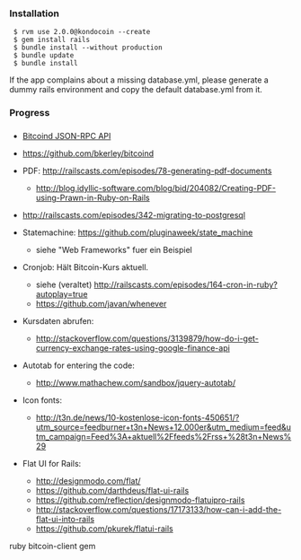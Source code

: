 ### Installation

```` 
 $ rvm use 2.0.0@kondocoin --create
 $ gem install rails
 $ bundle install --without production
 $ bundle update
 $ bundle install
````
If the app complains about a missing database.yml, please generate a
dummy rails environment and copy the default database.yml from it.


### Progress



###

 * [Bitcoind JSON-RPC API](https://en.bitcoin.it/wiki/API_reference_(JSON-RPC)#Ruby)
 * https://github.com/bkerley/bitcoind
 * PDF: http://railscasts.com/episodes/78-generating-pdf-documents
   * http://blog.idyllic-software.com/blog/bid/204082/Creating-PDF-using-Prawn-in-Ruby-on-Rails
 * http://railscasts.com/episodes/342-migrating-to-postgresql
 * Statemachine: https://github.com/pluginaweek/state_machine
   * siehe "Web Frameworks" fuer ein Beispiel
 * Cronjob: Hält Bitcoin-Kurs aktuell.
   * siehe (veraltet) http://railscasts.com/episodes/164-cron-in-ruby?autoplay=true
   * https://github.com/javan/whenever
 * Kursdaten abrufen:
   * http://stackoverflow.com/questions/3139879/how-do-i-get-currency-exchange-rates-using-google-finance-api

 * Autotab for entering the code:
   * http://www.mathachew.com/sandbox/jquery-autotab/

 * Icon fonts:
   * http://t3n.de/news/10-kostenlose-icon-fonts-450651/?utm_source=feedburner+t3n+News+12.000er&utm_medium=feed&utm_campaign=Feed%3A+aktuell%2Ffeeds%2Frss+%28t3n+News%29
 * Flat UI for Rails:
   * http://designmodo.com/flat/
   * https://github.com/darthdeus/flat-ui-rails
   * https://github.com/reflection/designmodo-flatuipro-rails
   * http://stackoverflow.com/questions/17173133/how-can-i-add-the-flat-ui-into-rails
   * https://github.com/pkurek/flatui-rails



 ruby bitcoin-client gem
